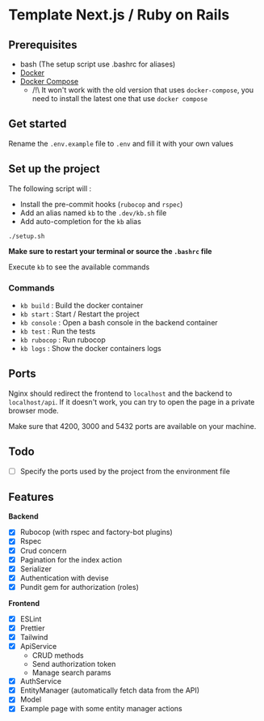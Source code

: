 # Template Next.js / Ruby on Rails

## Prerequisites

- bash (The setup script use .bashrc for aliases)
- [Docker](https://docs.docker.com/engine/install/)
- [Docker Compose](https://docs.docker.com/compose/install/linux/)
  - /!\ It won't work with the old version that uses `docker-compose`, you need to install the latest one that use `docker compose`

## Get started

Rename the `.env.example` file to `.env` and fill it with your own values

## Set up the project

The following script will :

- Install the pre-commit hooks (`rubocop` and `rspec`)
- Add an alias named `kb` to the `.dev/kb.sh` file
- Add auto-completion for the `kb` alias

```bashg
./setup.sh
```

**Make sure to restart your terminal or source the `.bashrc` file**

Execute `kb` to see the available commands

### Commands

- `kb build` : Build the docker container
- `kb start` : Start / Restart the project
- `kb console` : Open a bash console in the backend container
- `kb test` : Run the tests
- `kb rubocop` : Run rubocop
- `kb logs` : Show the docker containers logs

## Ports

Nginx should redirect the frontend to `localhost` and the backend to `localhost/api`.
If it doesn't work, you can try to open the page in a private browser mode.

Make sure that 4200, 3000 and 5432 ports are available on your machine.

## Todo

- [ ] Specify the ports used by the project from the environment file

## Features

**Backend**

- [x] Rubocop (with rspec and factory-bot plugins)
- [x] Rspec
- [x] Crud concern
- [x] Pagination for the index action
- [x] Serializer
- [x] Authentication with devise
- [x] Pundit gem for authorization (roles)

**Frontend**

- [x] ESLint
- [x] Prettier
- [x] Tailwind
- [x] ApiService
    - CRUD methods
    - Send authorization token
    - Manage search params
- [x] AuthService
- [x] EntityManager (automatically fetch data from the API)
- [x] Model
- [x] Example page with some entity manager actions
